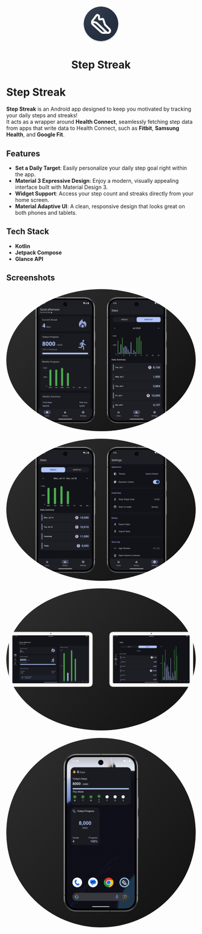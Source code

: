 <div align="center">
  <img style="border-radius: 50%" src="app/src/main/res/mipmap-xxxhdpi/ic_launcher.png" width="100px">
  <h1>Step Streak</h1>
</div>

# Step Streak

**Step Streak** is an Android app designed to keep you motivated by tracking your daily steps and streaks!  
It acts as a wrapper around **Health Connect**, seamlessly fetching step data from apps that write data to Health Connect, such as **Fitbit**, **Samsung Health**, and **Google Fit**.

## Features

- **Set a Daily Target**: Easily personalize your daily step goal right within the app.
- **Material 3 Expressive Design**: Enjoy a modern, visually appealing interface built with Material Design 3.
- **Widget Support**: Access your step count and streaks directly from your home screen.
- **Material Adaptive UI**: A clean, responsive design that looks great on both phones and tablets.

## Tech Stack

- **Kotlin**
- **Jetpack Compose**
- **Glance API**

## Screenshots


<div align="center">
  <img style="border-radius: 50%" src="readme_images/home.png" width="800px" style = padding: 10px>
</div>
<br>
<div align="center">
  <img style="border-radius: 50%" src="readme_images/settings.png" width="800px" style = padding: 10px>
</div>
<br>
<div align="center">
  <img style="border-radius: 50%" src="readme_images/tablet.png" width="800px" style = padding: 10px>
</div>
<br>
<div align="center">
  <img style="border-radius: 50%" src="readme_images/widget.png" width="800px" style = padding: 10px>
</div>